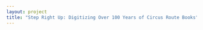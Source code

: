 ```yaml
--- 
layout: project 
title: "Step Right Up: Digitizing Over 100 Years of Circus Route Books" 
---
```



